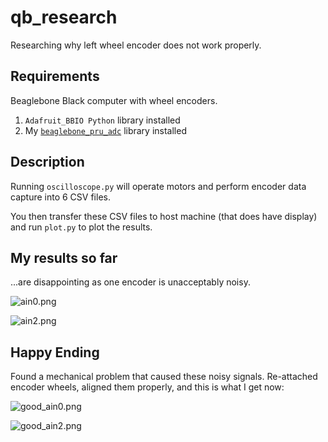 qb_research
===========

Researching why left wheel encoder does not work properly.

## Requirements

Beaglebone Black computer with wheel encoders.

1. `Adafruit_BBIO Python` library installed
2. My [`beaglebone_pru_adc`](https://github.com/pgmmpk/beaglebone_pru_adc) library installed

## Description

Running `oscilloscope.py` will operate motors and perform encoder data capture into 6 CSV files.

You then transfer these CSV files to host machine (that does have display) and run `plot.py` to plot the
results.

## My results so far
...are disappointing as one encoder is unacceptably noisy.

![ain0.png](https://raw.github.com/pgmmpk/qb_research/master/ain0.png)

![ain2.png](https://raw.github.com/pgmmpk/qb_research/master/ain2.png)


## Happy Ending
Found a mechanical problem that caused these noisy signals. Re-attached encoder wheels, aligned them
properly, and this is what I get now:

![good_ain0.png](https://raw.github.com/pgmmpk/qb_research/master/good_ain0.png)

![good_ain2.png](https://raw.github.com/pgmmpk/qb_research/master/good_ain2.png)

